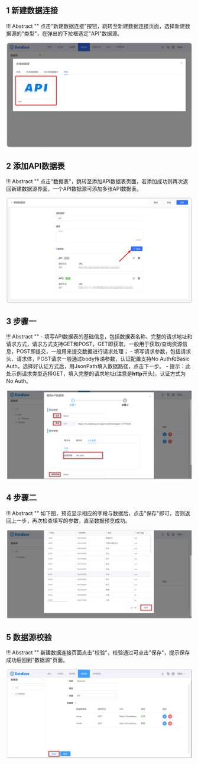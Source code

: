 ## 1 新建数据连接

!!! Abstract ""
    点击"新建数据连接"按钮，跳转至新建数据连接页面，选择新建数据源的"类型"，在弹出的下拉框选定"API"数据源。
 
![新增api数据源](../img/datasource_configuration/新增api数据源.png)

## 2 添加API数据表

!!! Abstract ""
    点击"数据表"，跳转至添加API数据表页面，若添加成功则再次返回新建数据源界面，一个API数据源可添加多张API数据表。

![数据表](../img/datasource_configuration/数据表.png)

## 3 步骤一

!!! Abstract ""
    - 填写API数据表的基础信息，包括数据表名称、完整的请求地址和请求方式，请求方式支持GET和POST，GET即获取，一般用于获取/查询资源信息，POST即提交，一般用来提交数据进行请求处理；
    - 填写请求参数，包括请求头、请求体，POST请求一般通过body传递参数，认证配置支持No Auth和Basic Auth，选择好认证方式后，用JsonPath填入数据路径，点击下一步。
    - 提示：此处示例请求类型选择GET，填入完整的请求地址(注意是**http**开头)，认证方式为No Auth。

![步骤一](../img/datasource_configuration/步骤一.png)

## 4 步骤二

!!! Abstract ""
    如下图，预览显示相应的字段与数据后，点击"保存"即可，否则返回上一步，再次检查填写的参数，直至数据预览成功。

![步骤二](../img/datasource_configuration/步骤二.png)

## 5 数据源校验

!!! Abstract ""
    新建数据连接页面点击"校验"，校验通过可点击"保存"，提示保存成功后回到"数据源"页面。

![校验api](../img/datasource_configuration/校验api.png)
